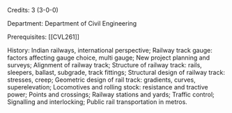 Credits: 3 (3-0-0)

Department: Department of Civil Engineering

Prerequisites: [[CVL261]]

History: Indian railways, international perspective; Railway track gauge: factors affecting gauge choice, multi gauge; New project planning and surveys; Alignment of railway track; Structure of railway track: rails, sleepers, ballast, subgrade, track fittings; Structural design of railway track: stresses, creep; Geometric design of rail track: gradients, curves, superelevation; Locomotives and rolling stock: resistance and tractive power; Points and crossings; Railway stations and yards; Traffic control; Signalling and interlocking; Public rail transportation in metros.